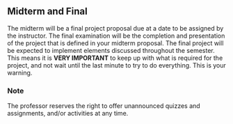 ## Midterm and Final

The midterm will be a final project proposal due at a date to be assigned by the instructor.  The final examination will be the completion and presentation of the project that is defined in your midterm proposal. The final project will be expected to implement elements discussed throughout the semester. This means it is **VERY IMPORTANT** to keep up with what is required for the project, and not wait until the last minute to try to do everything. This is your warning.

### Note
The professor reserves the right to offer unannounced quizzes and assignments, and/or activities at any time.
